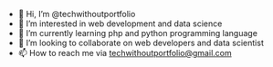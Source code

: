 - 👋 Hi, I’m @techwithoutportfolio
- 👀 I’m interested in web development and data science
- 🌱 I’m currently learning php and python programming language
- 💞️ I’m looking to collaborate on web developers and data scientist
- 📫 How to reach me via techwithoutportfolio@gmail.com

<!---
techwithoutportfolio/techwithoutportfolio is a ✨ special ✨ repository because its `README.md` (this file) appears on your GitHub profile.
You can click the Preview link to take a look at your changes.
--->
